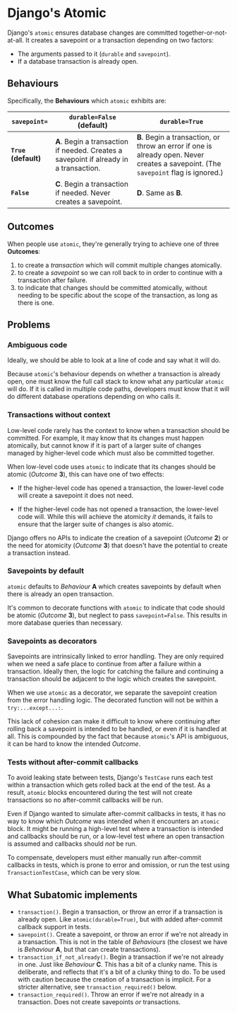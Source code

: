 # Django's Atomic

Django's `atomic` ensures database changes are committed together-or-not-at-all.
It creates a savepoint or a transaction depending on two factors:

- The arguments passed to it (`durable` and `savepoint`).
- If a database transaction is already open.

## Behaviours

Specifically, the **Behaviours** which `atomic` exhibits are:

| `savepoint=`         | `durable=False` (default) | `durable=True` |
| ---                  | ---                       | ---            |
| **`True` (default)** | **A**. Begin a transaction if needed. Creates a savepoint if already in a transaction. | **B**. Begin a transaction, or throw an error if one is already open. Never creates a savepoint. (The `savepoint` flag is ignored.) |
| **`False`**          | **C**. Begin a transaction if needed. Never creates a savepoint. | **D**. Same as **B**.  |

## Outcomes

When people use `atomic`,
they're generally trying to achieve one of three **Outcomes**:

1. to create a *transaction*
   which will commit multiple changes atomically.
2. to create a *savepoint*
   so we can roll back to in order to continue with a transaction after failure.
3. to indicate that changes should be committed atomically,
   without needing to be specific about the scope of the transaction,
   as long as there is one.

## Problems

### Ambiguous code

Ideally, we should be able to look at a line of code and say what it will do.

Because `atomic`'s behaviour depends on whether a transaction is already open,
one must know the full call stack
to know what any particular `atomic` will do.
If it is called in multiple code paths,
developers must know that it will do different database operations
depending on who calls it.

### Transactions without context

Low-level code rarely has the context to know when a transaction should be committed.
For example, it may know that its changes must happen atomically,
but cannot know if it is part of a larger suite of changes
managed by higher-level code
which must also be committed together.

When low-level code uses `atomic`
to indicate that its changes should be atomic (*Outcome* **3**),
this can have one of two effects:

- If the higher-level code has opened a transaction,
  the lower-level code will create a savepoint it does not need.

- If the higher-level code has not opened a transaction,
  the lower-level code will.
  While this will achieve the atomicity _it_ demands,
  it fails to ensure that the larger suite of changes
  is also atomic.

Django offers no APIs to indicate
the creation of a savepoint (*Outcome* **2**)
or the need for atomicity (*Outcome* **3**)
that doesn't have the potential to create a transaction instead.

### Savepoints by default

`atomic` defaults to *Behaviour* **A**
which creates savepoints by default
when there is already an open transaction.

It's common to decorate functions with `atomic`
to indicate that code should be atomic (*Outcome* **3**),
but neglect to pass `savepoint=False`.
This results in more database queries than necessary.

### Savepoints as decorators

Savepoints are intrinsically linked to error handling.
They are only required when we need
a safe place to continue from after a failure within a transaction.
Ideally then, the logic for catching the failure and continuing a transaction
should be adjacent to the logic which creates the savepoint.

When we use `atomic` as a decorator,
we separate the savepoint creation from the error handling logic.
The decorated function will not be within a `try:...except...:`.

This lack of cohesion
can make it difficult to know
where continuing after rolling back a savepoint is intended to be handled,
or even if it is handled at all.
This is compounded by the fact that
because `atomic`'s API is ambiguous,
it can be hard to know the intended *Outcome*.

### Tests without after-commit callbacks

To avoid leaking state between tests,
Django's `TestCase` runs each test within a transaction
which gets rolled back at the end of the test.
As a result,
`atomic` blocks encountered during the test
will not create transactions
so no after-commit callbacks will be run.

Even if Django wanted to simulate after-commit callbacks in tests,
it has no way to know which *Outcome* was intended
when it encounters an `atomic` block.
It might be running a high-level test where a transaction is intended
and callbacks should be run,
or a low-level test where an open transaction is assumed
and callbacks should _not_ be run.

To compensate,
developers must either manually run after-commit callbacks in tests,
which is prone to error and omission,
or run the test using `TransactionTestCase`,
which can be very slow.

## What Subatomic implements
- `transaction()`.
  Begin a transaction, or throw an error if a transaction is already open.
  Like `atomic(durable=True)`, but with added after-commit callback support in tests.
- `savepoint()`.
  Create a savepoint, or throw an error if we're not already in a transaction.
  This is not in the table of *Behaviours*
  (the closest we have is *Behaviour* **A**, but that can create transactions).
- `transaction_if_not_already()`.
  Begin a transaction if we're not already in one.
  Just like *Behaviour* **C**.
  This has a bit of a clunky name.
  This is deliberate, and reflects that it's a bit of a clunky thing to do.
  To be used with caution because the creation of a transaction is implicit.
  For a stricter alternative, see `transaction_required()` below.
- `transaction_required()`.
  Throw an error if we're not already in a transaction.
  Does not create savepoints *or* transactions.
